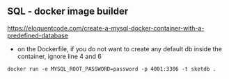 ## SQL - docker image builder

https://eloquentcode.com/create-a-mysql-docker-container-with-a-predefined-database

- on the Dockerfile, if you do not want to create any default db inside the container, ignore line 4 and 6

```
docker run -e MYSQL_ROOT_PASSWORD=password -p 4001:3306 -t sketdb .


